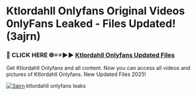 # Ktlordahll Onlyfans Original Videos 0nlyFans Leaked - Files Updated! (3ajrn)

<h3>🔴 CLICK HERE 🌐==►► <a href="https://tinyurl.com/2wckxsce" rel="nofollow">Ktlordahll Onlyfans Updated Files</a></h3>

Get Ktlordahll Onlyfans and all content. Now you can access all videos and pictures of Ktlordahll Onlyfans. New Updated Files 2025!

[![3ajrn](https://i.imgur.com/AFduVYN.gif)](https://tinyurl.com/2wckxsce)
ktlordahll onlyfans leaks
